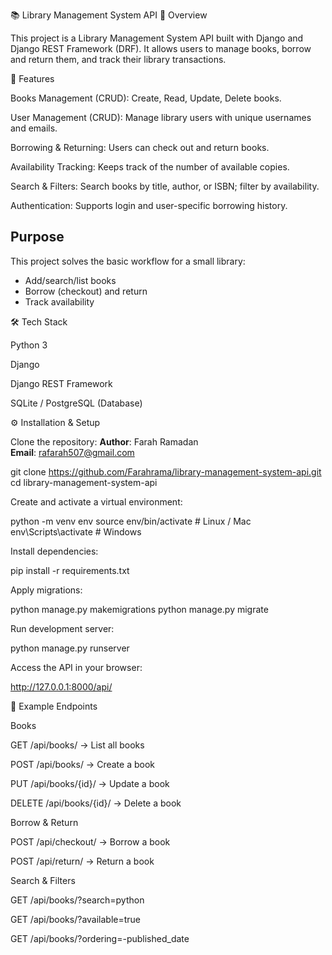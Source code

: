 📚 Library Management System API
📌 Overview

This project is a Library Management System API built with Django and Django REST Framework (DRF).
It allows users to manage books, borrow and return them, and track their library transactions.

🚀 Features

Books Management (CRUD): Create, Read, Update, Delete books.

User Management (CRUD): Manage library users with unique usernames and emails.

Borrowing & Returning: Users can check out and return books.

Availability Tracking: Keeps track of the number of available copies.

Search & Filters: Search books by title, author, or ISBN; filter by availability.

Authentication: Supports login and user-specific borrowing history.
## Purpose
This project solves the basic workflow for a small library:
- Add/search/list books
- Borrow (checkout) and return
- Track availability

🛠️ Tech Stack

Python 3

Django

Django REST Framework

SQLite / PostgreSQL (Database)

⚙️ Installation & Setup

Clone the repository:
**Author**: Farah Ramadan  
**Email**: rafarah507@gmail.com

git clone https://github.com/Farahrama/library-management-system-api.git
cd library-management-system-api


Create and activate a virtual environment:

python -m venv env
source env/bin/activate   # Linux / Mac
env\Scripts\activate      # Windows


Install dependencies:

pip install -r requirements.txt


Apply migrations:

python manage.py makemigrations
python manage.py migrate


Run development server:

python manage.py runserver


Access the API in your browser:

http://127.0.0.1:8000/api/

🔑 Example Endpoints

Books

GET /api/books/ → List all books

POST /api/books/ → Create a book

PUT /api/books/{id}/ → Update a book

DELETE /api/books/{id}/ → Delete a book

Borrow & Return

POST /api/checkout/ → Borrow a book

POST /api/return/ → Return a book

Search & Filters

GET /api/books/?search=python

GET /api/books/?available=true

GET /api/books/?ordering=-published_date
